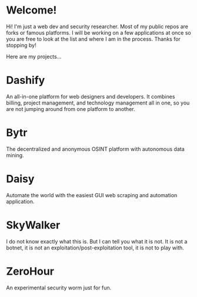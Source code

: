 # Welcome!

Hi! I'm just a web dev and security researcher. Most of my public repos are forks or famous platforms. I will be working on a few applications at once so you are free to look at the list and where I am in the process. Thanks for stopping by!

Here are my projects...

# Dashify
An all-in-one platform for web designers and developers. It combines billing, project management, and technology management all in one, so you are not jumping around from one platform to another.

# Bytr
The decentralized and anonymous OSINT platform with autonomous data mining.

# Daisy
Automate the world with the easiest GUI web scraping and automation application.

# SkyWalker
I do not know exactly what this is. But I can tell you what it is not. It is not a botnet, it is not an exploitation/post-exploitation tool, it is not to play with.

# ZeroHour
An experimental security worm just for fun.
